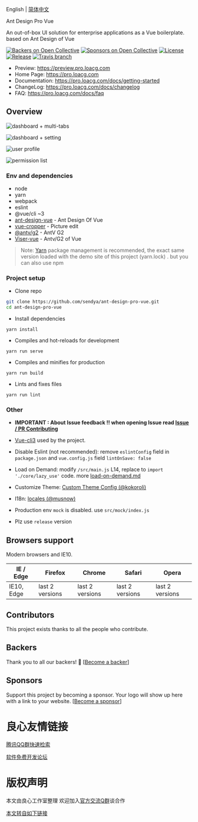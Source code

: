English | [简体中文](./README.zh-CN.md)

 Ant Design Pro Vue 
 
An out-of-box UI solution for enterprise applications as a Vue boilerplate. based on   Ant Design of Vue 
 

 

[![Backers on Open Collective](https://opencollective.com/ant-design-pro-vue/backers/badge.svg)](#backers) [![Sponsors on Open Collective](https://opencollective.com/ant-design-pro-vue/sponsors/badge.svg)](#sponsors) [![License](https://img.shields.io/npm/l/package.json.svg?style=flat)](https://github.com/sendya/ant-design-pro-vue/blob/master/LICENSE)
[![Release](https://img.shields.io/github/release/sendya/ant-design-pro-vue.svg?style=flat)](https://github.com/sendya/ant-design-pro-vue/releases/latest)
[![Travis branch](https://travis-ci.org/sendya/ant-design-pro-vue.svg?branch=master)](https://travis-ci.org/sendya/ant-design-pro-vue)

 

- Preview: https://preview.pro.loacg.com
- Home Page: https://pro.loacg.com
- Documentation: https://pro.loacg.com/docs/getting-started
- ChangeLog: https://pro.loacg.com/docs/changelog
- FAQ: https://pro.loacg.com/docs/faq

Overview
----

![dashboard + multi-tabs](https://static-2.loacg.com/open/static/github/20190224163345.jpg)

![dashboard + setting](https://static-2.loacg.com/open/static/github/20181126112124.png)

![user profile](https://static-2.loacg.com/open/static/github/20180916-134251.png)

![permission list](https://static-2.loacg.com/open/static/github/20180916-154937.png)


### Env and dependencies

- node
- yarn
- webpack
- eslint
- @vue/cli ~3
- [ant-design-vue](http://u.720life.cn/g/54145d0471d91890860f7f8463c03046e9854afb95fc2c4f46c385f1ad1c1b1e644e2a29c8d4c09fb06ebdf1dd63e142) - Ant Design Of Vue 
- [vue-cropper](http://u.720life.cn/g/54145d0471d91890860f7f8463c03046cb02cb667b2e3a1151b644ec4f3fc255851d63e3a4b2ec8054369d4e896c1637) - Picture edit
- [@antv/g2](http://u.720life.cn/g/cace86085bfdb3f3ceccf2ebf27c1561e01019ca4035c4442125d7bd8108a203e8b8870fb3486ea6911e55ed60147014) - AntV G2
- [Viser-vue](http://u.720life.cn/g/3b8a5feda496d337294216be41f8c62c1435c481a262cd3f59dbc42f71c6f6d4bd4238bda473274ed2789269e33a9f4c5ab02b4345b08262efbe738cddcba3bd)  - Antv/G2 of Vue

> Note:  [Yarn](http://u.720life.cn/g/661e937512ac7ab6d29ddae041a9c3066c65c7aae19b9978fd58aa89bc881660) package management is recommended, the exact same version loaded with the demo site of this project (yarn.lock) . but you can also use npm


### Project setup

- Clone repo
```bash
git clone https://github.com/sendya/ant-design-pro-vue.git
cd ant-design-pro-vue
```

- Install dependencies
```
yarn install
```

- Compiles and hot-reloads for development
```
yarn run serve
```

- Compiles and minifies for production
```
yarn run build
```

- Lints and fixes files
```
yarn run lint
```


### Other

- **IMPORTANT : About Issue feedback !! when opening Issue read [Issue / PR Contributing](http://u.720life.cn/g/54145d0471d91890860f7f8463c03046540369d8253c9e089ad527dbcce538cfcad1a77744d0e2025dba7999781b37b2108ed15fa05ce6d0087a2ced0e73ed82)**

- [Vue-cli3](http://u.720life.cn/g/d2cf559f8c6d745b4f7f93b06ed0aac3628ac0bd0893688bc47ad812819d84ac) used by the project.

- Disable Eslint (not recommended): remove `eslintConfig`  field in `package.json`  and `vue.config.js` field `lintOnSave: false`

- Load on Demand: modify `/src/main.js` L14,  replace to `import './core/lazy_use'` code. more [load-on-demand.md](./docs/load-on-demand.md)

- Customize Theme:  [Custom Theme Config (@kokoroli)](http://u.720life.cn/g/54145d0471d91890860f7f8463c03046533c51541883223071820434e6c84511696883bfe6d9bfc0575d8c760311df862aa7fe5f67c7e76cfceca34654e6e4ab572fc36540a412b4b6bc301fa23e02ea545df3317cbf4eba530529b3aaaeb24731d0a8c948ce65df2aaa368184359591)

- I18n: [locales (@musnow)](./src/locales/index.js)

- Production env `mock` is disabled. use `src/mock/index.js`

- Plz use `release` version

## Browsers support

Modern browsers and IE10.

| [ ](http://u.720life.cn/g/e8e63e9d56ec68b803322c46733da50e250bafa89bf75b6fa300450a04e79d004a89ee4f068d6e1f9b40f65bb657f76f) IE / Edge | [ ](http://u.720life.cn/g/e8e63e9d56ec68b803322c46733da50e250bafa89bf75b6fa300450a04e79d004a89ee4f068d6e1f9b40f65bb657f76f) Firefox | [ ](http://u.720life.cn/g/e8e63e9d56ec68b803322c46733da50e250bafa89bf75b6fa300450a04e79d004a89ee4f068d6e1f9b40f65bb657f76f) Chrome | [ ](http://u.720life.cn/g/e8e63e9d56ec68b803322c46733da50e250bafa89bf75b6fa300450a04e79d004a89ee4f068d6e1f9b40f65bb657f76f) Safari | [ ](http://u.720life.cn/g/e8e63e9d56ec68b803322c46733da50e250bafa89bf75b6fa300450a04e79d004a89ee4f068d6e1f9b40f65bb657f76f) Opera |
| --- | --- | --- | --- | --- |
| IE10, Edge | last 2 versions | last 2 versions | last 2 versions | last 2 versions |


## Contributors

This project exists thanks to all the people who contribute. 
   


## Backers

Thank you to all our backers! 🙏 [[Become a backer](http://u.720life.cn/g/df0d0b49c04f66c9033e4268d2ee0e12094d5b6d6f94735a1a60ba8a88c9b171cc7c917c9815508ef16ff3d2cf2c068d6462f9056e03fc47904a36bda4729dd5)]

   


## Sponsors

Support this project by becoming a sponsor. Your logo will show up here with a link to your website. [[Become a sponsor](http://u.720life.cn/g/df0d0b49c04f66c9033e4268d2ee0e12094d5b6d6f94735a1a60ba8a88c9b171599fb713f9cd0508d1407b933919efa5d6e172f61c79231df0119075f1d9067c)]

   
   
   
   
   
   
   
   
   
   




 # 良心友情链接

[腾讯QQ群快速检索](http://u.720life.cn/s/8cf73f7c)

[软件免费开发论坛](http://u.720life.cn/s/bbb01dc0)

# 版权声明 

本文由良心工作室整理 欢迎加入[官方交流Q群](https://u.720life.cn/s/f2316816)谈合作

[本文转自如下链接](http://u.720life.cn/g/2e71d0f0a5c601172267ba20d3a43c6e1f709f5737639b0b77c6dafb77a55e97ff50dcddd6675d934272ac4dc37093ddbb0e3c9daf4b4338666f082365189019)